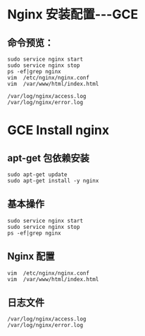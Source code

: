 

# Nginx 安装配置---GCE
## 命令预览：

```
sudo service nginx start
sudo service nginx stop
ps -ef|grep nginx
vim  /etc/nginx/nginx.conf 
vim  /var/www/html/index.html

/var/log/nginx/access.log
/var/log/nginx/error.log
```
# GCE Install nginx
## apt-get 包依赖安装
```
sudo apt-get update
sudo apt-get install -y nginx
```


## 基本操作


```
sudo service nginx start
sudo service nginx stop
ps -ef|grep nginx
```



## Nginx 配置


```
vim  /etc/nginx/nginx.conf 
vim  /var/www/html/index.html
```


## 日志文件
```
/var/log/nginx/access.log
/var/log/nginx/error.log
```
